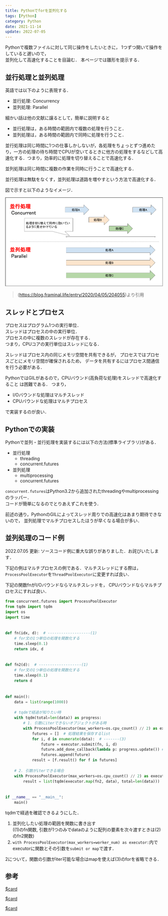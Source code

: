 ```yaml
---
title: Pythonでforを並列化する
tags: [Python]
category: Python
date: 2021-11-14
update: 2022-07-05
---
```


Pythonで複数ファイルに対して同じ操作をしたいときに，
1つずつ開いて操作をしていると遅いので，  
並列化して高速化することを目論む．
本ページでは雛形を提示する．

## 並行処理と並列処理

英語では以下のように表現する．

- 並行処理: Concurrency
- 並列処理: Parallel

細かい話は他の文献に譲るとして，簡単に説明すると

- 並行処理は，ある時間の範囲内で複数の処理を行うこと．
- 並列処理は，ある時間の範囲内で同時に処理を行うこと．

並行処理は同じ時間に1つの仕事しかしないが，各処理をちょっとずつ進めたり，一方の処理の待ち時間でCPUが空いてるときに他方の処理をするなどして高速化する．つまり，効率的に処理を切り替えることで高速化する．

並列処理は同じ時間に複数の作業を同時に行うことで高速化する．

並行処理は無駄をなくす，並列処理は道路を増やすという方法で高速化する．

図で示すと以下のようなイメージ．

![並行・並列処理](./images/2021-11-14-python-parallels_image1.png)
> (<https://blog.framinal.life/entry/2020/04/05/204055>)より引用

## スレッドとプロセス

プロセスはプログラム1つの実行単位．  
スレッドはプロセスの中の実行単位．  
プロセスの中に複数のスレッドが存在する．  
つまり，CPUコアの実行単位はスレッドになる．

スレッドはプロセス内の同じメモリ空間を共有できるが，
プロセスではプロセスごとにメモリ空間が確保されるため，
データを共有するにはプロセス間通信を行う必要がある．

PythonではGILがあるので，CPUバウンド(高負荷な処理)をスレッドで高速化すること
は困難である．
つまり，

- I/Oバウンドな処理はマルチスレッド
- CPUバウンドな処理はマルチプロセス

で実装するのが良い．

## Pythonでの実装

Pythonで並列・並行処理を実装するには以下の方法(標準ライブラリ)がある．

- 並行処理
  - threading
  - concurrent.futures
- 並列処理
  - multiprocessing
  - concurrent.futures

`concurrent.futures`はPython3.2から追加されたthreadingやmultiprocessingのラッパー．  
コードが簡単になるのでとりあえずこれを使う．

前述の通り，PythonのGILによってスレッド周りでの高速化はあまり期待できないので，
並列処理でマルチプロセスしたほうが早くなる場合が多い．

## 並列処理のコード例

2022.07.05 更新: ソースコード例に重大な誤りがありました．お詫びいたします．

下記の例はマルチプロセスの例である．マルチスレッドにする際は，
`ProcessPoolExecutor`を`ThreadPoolExecutor`に変更すれば良い．

下記の関数fnがI/Oバウンドならマルチスレッドを，
CPUバウンドならマルチプロセスにすれば良い．

```python
from concurrent.futures import ProcessPoolExecutor
from tqdm import tqdm
import os
import time


def fn(idx, d):  # -------------------(1)
    # for文の1つ単位の処理を関数化する
    time.sleep(0.1)
    return idx, d


def fn2(d):  # -------------------(1)
    # for文の1つ単位の処理を関数化する
    time.sleep(0.1)
    return d


def main():
    data = list(range(1000))

    # tqdmで経過が知りたい時
    with tqdm(total=len(data)) as progress:
        # 1. 引数にiterできないオブジェクトがある時
        with ProcessPoolExecutor(max_workers=os.cpu_count() // 2) as executor:  # -----(2)
            futures = []  # 処理結果を保存するlist
            for i, d in enumerate(data):  # -------(3)
                future = executor.submit(fn, i, d)
                future.add_done_callback(lambda p: progress.update()) # tqdmで経過が知りたい時
                futures.append(future)
            result = [f.result() for f in futures]

    # 2. 引数がiterできる場合
    with ProcessPoolExecutor(max_workers=os.cpu_count() // 2) as executor:  # -----(2)
        result = list(tqdm(executor.map(fn2, data), total=len(data)))


if __name__ == "__main__":
    main()
```

tqdmで経過を確認できるようにした．

1. 並列化したい処理の範囲を関数に書き出す  
((1)のfn関数, 引数が1つのみでdataのように配列の要素を次々渡すときは(2)のfn2関数)
1. `with ProcessPoolExecutor(max_workers=worker_num) as executor:`内でexecutorに関数とその引数を`submit or map`で渡す．

2について，関数の引数がiter可能な場合はmapを使えば(3)のforを省略できる．

## 参考

[$card](https://qiita.com/tag1216/items/db5adcf1ddcb67cfefc8)

[$card](https://qiita.com/ttiger55/items/5e1d5a3405d2b3ef8f40)

[$card](https://zenn.dev/ryo_kawamata/articles/python-concurrent-thread)
